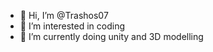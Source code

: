 - 👋 Hi, I’m @Trashos07
- 👀 I’m interested in coding
- 🌱 I’m currently doing unity and 3D modelling

<!---
Trashos07/Trashos07 is a ✨ special ✨ repository because its `README.md` (this file) appears on your GitHub profile.
You can click the Preview link to take a look at your changes.
--->
